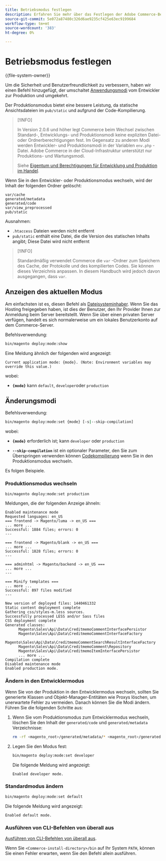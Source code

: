 ```yaml
---
title: Betriebsmodus festlegen
description: Erfahren Sie mehr über das Festlegen der Adobe Commerce-Betriebsmodi.
source-git-commit: 5e072a87480c326d6ae9235cf425e63ec9199684
workflow-type: tm+mt
source-wordcount: '383'
ht-degree: 0%

---
```



# Betriebsmodus festlegen

{{file-system-owner}}

Um die Sicherheit und Benutzerfreundlichkeit zu verbessern, haben wir einen Befehl hinzugefügt, der umschaltet [Anwendungsmodi](../bootstrap/application-modes.md) vom Entwickler zur Produktion und umgekehrt.

Der Produktionsmodus bietet eine bessere Leistung, da statische Ansichtsdateien im `pub/static` und aufgrund der Code-Kompilierung.

>[!INFO]
>
>In Version 2.0.6 und höher legt Commerce beim Wechsel zwischen Standard-, Entwicklungs- und Produktionsmodi keine expliziten Datei- oder Ordnerberechtigungen fest. Im Gegensatz zu anderen Modi werden Entwickler- und Produktionsmodi in der Variablen `env.php` -Datei. Adobe Commerce in der Cloud-Infrastruktur unterstützt nur Produktions- und Wartungsmodi.
>
>Siehe [Eigentum und Berechtigungen für Entwicklung und Produktion im Handel](../deployment/file-system-permissions.md).

Wenn Sie in den Entwickler- oder Produktionsmodus wechseln, wird der Inhalt der folgenden Ordner gelöscht:

```terminal
var/cache
generated/metadata
generated/code
var/view_preprocessed
pub/static
```

Ausnahmen:

- `.htaccess` Dateien werden nicht entfernt
- `pub/static` enthält eine Datei, die die Version des statischen Inhalts angibt; Diese Datei wird nicht entfernt

>[!INFO]
>
>Standardmäßig verwendet Commerce die `var` -Ordner zum Speichern des Cache, der Protokolle und des kompilierten Codes. Sie können dieses Verzeichnis anpassen. In diesem Handbuch wird jedoch davon ausgegangen, dass `var`.

## Anzeigen des aktuellen Modus

Am einfachsten ist es, diesen Befehl als [Dateisysteminhaber](../../installation/prerequisites/file-system/overview.md). Wenn Sie das Hosting freigegeben haben, ist dies der Benutzer, den Ihr Provider Ihnen zur Anmeldung beim Server bereitstellt. Wenn Sie über einen privaten Server verfügen, handelt es sich normalerweise um ein lokales Benutzerkonto auf dem Commerce-Server.

Befehlsverwendung:

```bash
bin/magento deploy:mode:show
```

Eine Meldung ähnlich der folgenden wird angezeigt:

```terminal
Current application mode: {mode}. (Note: Environment variables may override this value.)
```

wobei:

- **`{mode}`** kann `default`, `developer`oder `production`

## Änderungsmodi

Befehlsverwendung:

```bash
bin/magento deploy:mode:set {mode} [-s|--skip-compilation]
```

wobei:

- **`{mode}`** erforderlich ist; kann `developer` oder `production`

- **`--skip-compilation`** ist ein optionaler Parameter, den Sie zum Überspringen verwenden können [Codekompilierung](../cli/code-compiler.md) wenn Sie in den Produktionsmodus wechseln.

Es folgen Beispiele.

### Produktionsmodus wechseln

```bash
bin/magento deploy:mode:set production
```

Meldungen, die der folgenden Anzeige ähneln:

```terminal
Enabled maintenance mode
Requested languages: en_US
=== frontend -> Magento/luma -> en_US ===
... more ...
Successful: 1884 files; errors: 0
---

=== frontend -> Magento/blank -> en_US ===
... more ...
Successful: 1828 files; errors: 0
---

=== adminhtml -> Magento/backend -> en_US ===
... more ...
---

=== Minify templates ===
... more ...
Successful: 897 files modified
---

New version of deployed files: 1440461332
Static content deployment complete
Gathering css/styles-m.less sources.
Successfully processed LESS and/or Sass files
CSS deployment complete
Generated classes:
      Magento\Sales\Api\Data\CreditmemoCommentInterfacePersistor
      Magento\Sales\Api\Data\CreditmemoCommentInterfaceFactory
      Magento\Sales\Api\Data\CreditmemoCommentSearchResultInterfaceFactory
      Magento\Sales\Api\Data\CreditmemoComment\Repository
      Magento\Sales\Api\Data\CreditmemoItemInterfacePersistor
      ... more ...
Compilation complete
Disabled maintenance mode
Enabled production mode.
```

### Ändern in den Entwicklermodus

Wenn Sie von der Produktion in den Entwicklermodus wechseln, sollten Sie generierte Klassen und Objekt-Manager-Entitäten wie Proxys löschen, um unerwartete Fehler zu vermeiden. Danach können Sie die Modi ändern. Führen Sie die folgenden Schritte aus:

1. Wenn Sie vom Produktionsmodus zum Entwicklermodus wechseln, löschen Sie den Inhalt der `generated/code` und `generated/metadata` Verzeichnisse:

   ```bash
   rm -rf <magento_root>/generated/metadata/* <magento_root>/generated/code/*
   ```

1. Legen Sie den Modus fest:

   ```bash
   bin/magento deploy:mode:set developer
   ```

   Die folgende Meldung wird angezeigt:

   ```terminal
   Enabled developer mode.
   ```

### Standardmodus ändern

```bash
bin/magento deploy:mode:set default
```

Die folgende Meldung wird angezeigt:

```terminal
Enabled default mode.
```

### Ausführen von CLI-Befehlen von überall aus

[Ausführen von CLI-Befehlen von überall aus](../cli/config-cli.md#config-install-cli-first).

Wenn Sie `<Commerce-install-directory>/bin` auf Ihr System `PATH`, können Sie einen Fehler erwarten, wenn Sie den Befehl allein ausführen.
